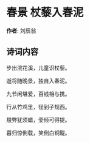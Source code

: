 # 春景 杖藜入春泥

**作者**: 刘辰翁

## 诗词内容

步出浣花溪，儿童识杖藜。

逝将随晚景，独自入春泥。

九节闲堪爱，百钱相与携。

行从竹鸡里，径到子规西。

屐弊犹须蜡，壶倾可得提。

暮归惊倒载，笑倒白铜鞮。

